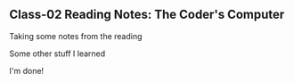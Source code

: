 ## Class-02 Reading Notes: The Coder's Computer

Taking some notes from the reading

Some other stuff I learned

I'm done!
